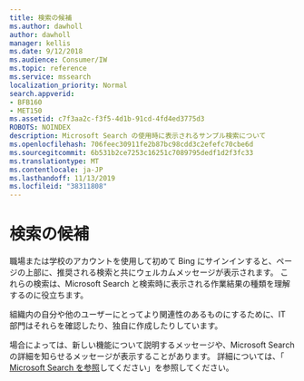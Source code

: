 ```yaml
---
title: 検索の候補
ms.author: dawholl
author: dawholl
manager: kellis
ms.date: 9/12/2018
ms.audience: Consumer/IW
ms.topic: reference
ms.service: mssearch
localization_priority: Normal
search.appverid:
- BFB160
- MET150
ms.assetid: c7f3aa2c-f3f5-4d1b-91cd-4fd4ed3775d3
ROBOTS: NOINDEX
description: Microsoft Search の使用時に表示されるサンプル検索について
ms.openlocfilehash: 706feec30911fe2b87bc98cdd3c2efefc70cbe6d
ms.sourcegitcommit: 6b531b2ce7253c16251c7089795dedf1d2f3fc33
ms.translationtype: MT
ms.contentlocale: ja-JP
ms.lasthandoff: 11/13/2019
ms.locfileid: "38311808"
---
```

# <a name="suggested-searches"></a>検索の候補

職場または学校のアカウントを使用して初めて Bing にサインインすると、ページの上部に、推奨される検索と共にウェルカムメッセージが表示されます。 これらの検索は、Microsoft Search と検索時に表示される作業結果の種類を理解するのに役立ちます。
  
組織内の自分や他のユーザーにとってより関連性のあるものにするために、IT 部門はそれらを確認したり、独自に作成したりしています。
  
場合によっては、新しい機能について説明するメッセージや、Microsoft Search の詳細を知らせるメッセージが表示することがあります。 詳細については、「 [Microsoft Search を参照](https://www.bing.com/business/explore)してください」を参照してください。 

  

